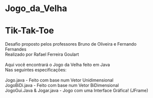# Jogo_da_Velha
# Tik-Tak-Toe

  Desafio proposto pelos professores Bruno de Oliveira e Fernando Fernandes \
  Realizado por Rafael Ferreira Goulart \
\
  Aqui você encontrará o Jogo da Velha feito em Java \
  Nas seguintes especificações: \
  \
    Jogo.java     - Feito com base num Vetor Unidimensional \
    JogoBiDi.java - Feito com base num Vetor BiDimensional \
    JogoGui.Java & Jogar.java - Jogo com uma Interface Gráfica! (JFrame)
